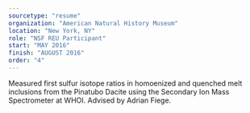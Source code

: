 ```yaml
---
sourcetype: "resume"
organization: "American Natural History Museum"
location: "New York, NY"
role: "NSF REU Participant"
start: "MAY 2016"
finish: "AUGUST 2016"
order: "4"
---
```


Measured first sulfur isotope ratios in homoenized and quenched melt inclusions from the Pinatubo Dacite using the Secondary Ion Mass Spectrometer at WHOI. Advised by Adrian Fiege.
